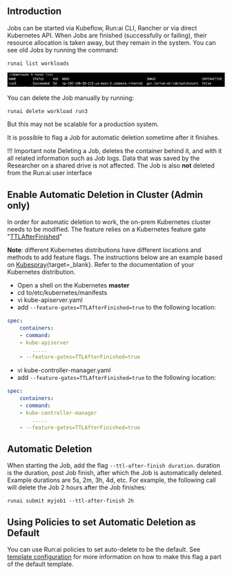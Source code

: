## Introduction

Jobs can be started via Kubeflow, Run:ai CLI, Rancher or via direct Kubernetes API. When Jobs are finished (successfully or failing), their resource allocation is taken away, but they remain in the system. You can see old Jobs by running the command:

    runai list workloads

![mceclip0.png](img/mceclip0.png)

You can delete the Job manually by running:

    runai delete workload run3

But this may not be scalable for a production system.

It is possible to flag a Job for automatic deletion sometime after it finishes.

!!! Important note 
    Deleting a Job, deletes the container behind it, and with it all related information such as Job logs. Data that was saved by the Researcher on a shared drive is not affected. The Job is also __not__ deleted from the Run:ai user interface

## Enable Automatic Deletion in Cluster (Admin only)

In order for automatic deletion to work, the on-prem Kubernetes cluster needs to be modified. The feature relies on a Kubernetes feature gate "<a href="https://kubernetes.io/docs/concepts/workloads/controllers/ttlafterfinished/" target="_self">TTLAfterFinished</a>"

__Note__: different Kubernetes distributions have different locations and methods to add feature flags. The instructions below are an example based on [Kubespray](https://github.com/kubernetes-sigs/kubespray){target=_blank}. Refer to the documentation of your Kubernetes distribution.

*   Open a shell on the Kubernetes __master__
*   cd to/etc/kubernetes/manifests
*   vi kube-apiserver.yaml
*   add `--feature-gates=TTLAfterFinished=true` to the following location:

``` yaml
spec:
    containers:
    - command:
    - kube-apiserver
        .....
    - --feature-gates=TTLAfterFinished=true
```

*   vi kube-controller-manager.yaml
*   add `--feature-gates=TTLAfterFinished=true` to the following location:

``` yaml
spec:
    containers:
    - command:
    - kube-controller-manager
        .....
    - --feature-gates=TTLAfterFinished=true
```    


## Automatic Deletion

When starting the Job, add the flag `--ttl-after-finish duration`. duration is the duration, post Job finish, after which the Job is automatically deleted. Example durations are 5s, 2m, 3h, 4d, etc. For example, the following call will delete the Job 2 hours after the Job finishes:

```
runai submit myjob1 --ttl-after-finish 2h
```

## Using Policies to set Automatic Deletion as Default

You can use Run:ai policies to set auto-delete to be the default. See [template configuration](../../admin/workloads/policies.md) for more information on how to make this flag a part of the default template.